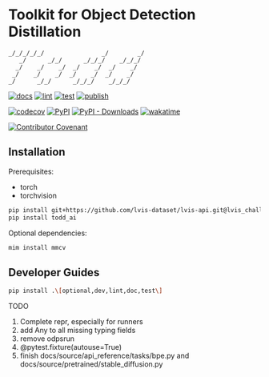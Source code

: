 # Toolkit for Object Detection Distillation

```text
_/_/_/_/_/                _/        _/
   _/      _/_/      _/_/_/    _/_/_/
  _/    _/    _/  _/    _/  _/    _/
 _/    _/    _/  _/    _/  _/    _/
_/      _/_/      _/_/_/    _/_/_/
```

[![docs](https://readthedocs.org/projects/toddai/badge/?version=latest)](https://toddai.readthedocs.io/en/latest/?badge=latest)
[![lint](https://github.com/LutingWang/todd/actions/workflows/lint.yaml/badge.svg)](https://github.com/LutingWang/todd/actions/workflows/lint.yaml)
[![test](https://github.com/LutingWang/todd/actions/workflows/test.yaml/badge.svg)](https://github.com/LutingWang/todd/actions/workflows/test.yaml)
[![publish](https://github.com/LutingWang/todd/actions/workflows/publish.yaml/badge.svg)](https://github.com/LutingWang/todd/actions/workflows/publish.yaml)

[![codecov](https://codecov.io/gh/LutingWang/todd/branch/main/graph/badge.svg?token=BHDPCKVM1T)](https://codecov.io/gh/LutingWang/todd)
[![PyPI](https://img.shields.io/pypi/v/todd_ai)](https://pypi.org/project/todd-ai/)
[![PyPI - Downloads](https://img.shields.io/pypi/dm/todd_ai)]((https://pypi.org/project/todd-ai/))
[![wakatime](https://wakatime.com/badge/github/LutingWang/todd.svg)](https://wakatime.com/badge/github/LutingWang/todd)

[![Contributor Covenant](https://img.shields.io/badge/Contributor%20Covenant-2.1-4baaaa.svg)](.github/CODE_OF_CONDUCT.md)

## Installation

Prerequisites:

- torch
- torchvision

```bash
pip install git+https://github.com/lvis-dataset/lvis-api.git@lvis_challenge_2021
pip install todd_ai
```

Optional dependencies:

```bash
mim install mmcv
```

## Developer Guides

```bash
pip install .\[optional,dev,lint,doc,test\]
```

TODO

1. Complete repr, especially for runners
2. add Any to all missing typing fields
3. remove odpsrun
4. @pytest.fixture(autouse=True)
5. finish docs/source/api_reference/tasks/bpe.py and docs/source/pretrained/stable_diffusion.py
